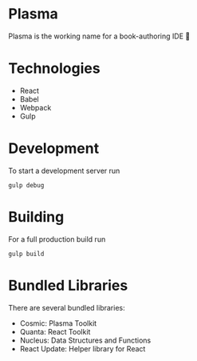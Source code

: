 # Plasma

Plasma is the working name for a book-authoring IDE :whale:

# Technologies

- React
- Babel
- Webpack
- Gulp

# Development

To start a development server run

```
gulp debug
```

# Building

For a full production build run


```
gulp build
```

# Bundled Libraries

There are several bundled libraries:
- Cosmic: Plasma Toolkit
- Quanta: React Toolkit
- Nucleus: Data Structures and Functions
- React Update: Helper library for React
